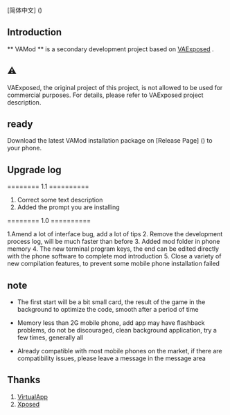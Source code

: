 [简体中文] ()


Introduction
-----
** VAMod ** is a secondary development project based on [VAExposed](https://github.com/android-hacker/VAExposed) .


⚠️
-------
VAExposed, the original project of this project, is not allowed to be used for commercial purposes. For details, please refer to VAExposed project description.


ready
----------
Download the latest VAMod installation package on [Release Page] () to your phone.


Upgrade log
-----------
======== 1.1 ==========
1. Correct some text description
2. Added the prompt you are installing

======== 1.0 ==========

1.Amend a lot of interface bug, add a lot of tips
2. Remove the development process log, will be much faster than before
3. Added mod folder in phone memory
4. The new terminal program keys, the end can be edited directly with the phone software to complete mod introduction
5. Close a variety of new compilation features, to prevent some mobile phone installation failed


note
-----------
* The first start will be a bit small card, the result of the game in the background to optimize the code, smooth after a period of time

* Memory less than 2G mobile phone, add app may have flashback problems, do not be discouraged, clean background application, try a few times, generally all

* Already compatible with most mobile phones on the market, if there are compatibility issues, please leave a message in the message area


Thanks
------

1. [VirtualApp](https://github.com/asLody/VirtualApp)
2. [Xposed](https://github.com/rovo89/Xposed)
